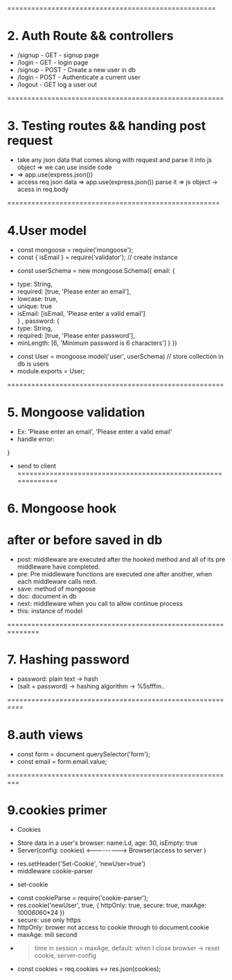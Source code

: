====================================================
# 2. Auth Route && controllers
+ /signup - GET - signup page
+ /login - GET - login page
+ /signup - POST - Create a new user in db
+ /login - POST - Authenticate a current user
+ /logout - GET log a user out

======================================================
# 3. Testing routes && handing post request
- take any json data that comes along with request and parse it into js object => we can use inside code
- => app.use(express.json())
- access req json data => app.use(express.json()) parse it => js object -> acess in req.body 

=====================================================
# 4.User model
- const mongoose = require('mongoose');
- const { isEmail } = require('validator'); 
//  create instance 
* const userSchema = new mongoose.Schema({ email: {
- type: String,
- required: [true, 'Please enter an email'],
- lowcase: true,
- unique: true
- isEmail: [isEmail, 'Please enter a valid email']    
} , password: {
- type: String,
- required: [true, 'Please enter password'],
- minLength: [6, 'Minimum password is 6 characters']
} })

* const User = mongoose.model('user', userSchema) // store collection in db is users
* module.exports = User;

======================================================
# 5. Mongoose validation 
- Ex: 'Please enter an email',  'Please enter a valid email'
- handle error: 
<!-- * const handleError = (err) => {
    console.log(err.message, err.code);
    const errors = { email: '', password: '' };

    // duplicate error code (validate unique: true in User Schema)
    if (err.code === 11000 ) {
      errors.email = 'That email is already registered';
      return errors;
    } 
    // validation errors
    if(err.message.includes('user validation failed')) {
        console.log('obj', Object.values(err.errors));
        Object.values(err.errors).forEach(({ properties }) => {
          console.log(properties);
          errors[properties.path] = properties.message;
        })
    }
    return errors;  --> 
} 
- send to client 
=============================================================
# 6. Mongoose hook  
# after or before saved in db
<!-- // fire a function afer saved to db
userSchema.post('save', (doc, next) => {
    console.log('New user was saved and created: ', doc );
    next();
})

// fire a function before saved to db 
userSchema.pre('save', function(next) {
    // this is pointing to instance of User save to db (in authController.js: const user = await User.create({ email, password }))
    console.log('User about to be created and saved', this);
    next();
}) -->
- post: middleware are executed after the hooked method and all of its pre middleware have completed.
- pre: Pre middleware functions are executed one after another, when each middleware calls next.
- save: method of mongoose 
- doc: document in db
- next: middleware when you call to allow continue process
- this: instance of model 

==============================================================
# 7. Hashing password    
- password: plain text -> hash
- (salt + password) -> hashing algorithm -> %5sfffm..

==========================================================
# 8.auth views
- const form = document.querySelector('form');
- const email = form.email.value;

=========================================================
# 9.cookies primer
- Cookies 
+ Store data in a user's browser: name:Ld, age: 30, isEmpty: true
+ Server(config: cookies) <---------> Browser(access to server )
- res.setHeader('Set-Cookie', 'newUser=true')
- middleware cookie-parser
* set-cookie
+ const cookieParse = require('cookie-parser');
+ res.cookie('newUser', true, { httpOnly: true, secure: true, maxAge: 1000*60*60*24 })
+ secure: use only https
+ httpOnly: brower not access to cookie through to document.cookie
+ maxAge: mili second
- > time in session = maxAge, default: when I close browser -> reset cookie, server-config
- const cookies = req.cookies <-> res.json(cookies);

